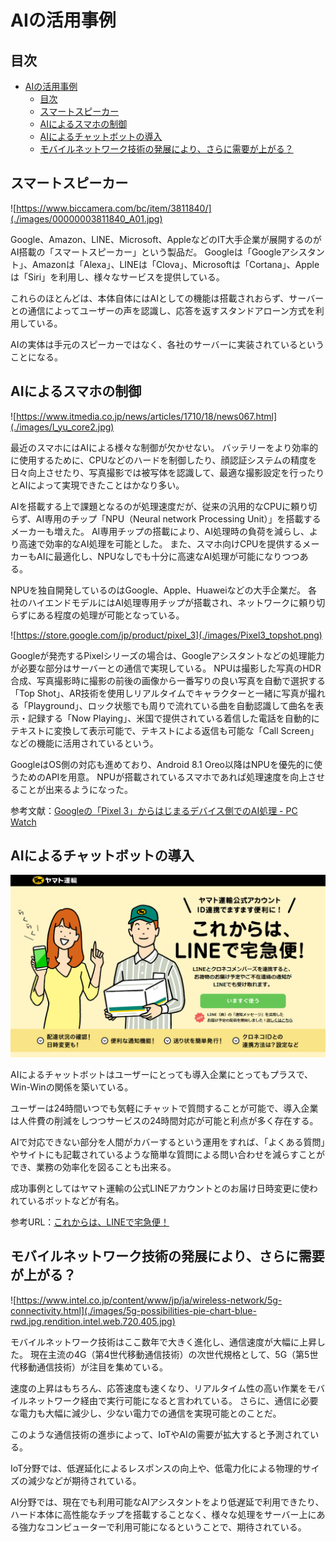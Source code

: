 # AIの活用事例

## 目次

<!-- TOC depthFrom:2 -->

- [AIの活用事例](#aiの活用事例)
  - [目次](#目次)
  - [スマートスピーカー](#スマートスピーカー)
  - [AIによるスマホの制御](#aiによるスマホの制御)
  - [AIによるチャットボットの導入](#aiによるチャットボットの導入)
  - [モバイルネットワーク技術の発展により、さらに需要が上がる？](#モバイルネットワーク技術の発展によりさらに需要が上がる)

<!-- /TOC -->

## スマートスピーカー
![https://www.biccamera.com/bc/item/3811840/](./images/00000003811840_A01.jpg)

Google、Amazon、LINE、Microsoft、AppleなどのIT大手企業が展開するのがAI搭載の「スマートスピーカー」という製品だ。
Googleは「Googleアシスタント」、Amazonは「Alexa」、LINEは「Clova」、Microsoftは「Cortana」、Appleは「Siri」を利用し、様々なサービスを提供している。

これらのほとんどは、本体自体にはAIとしての機能は搭載されおらず、サーバーとの通信によってユーザーの声を認識し、応答を返すスタンドアローン方式を利用している。

AIの実体は手元のスピーカーではなく、各社のサーバーに実装されているということになる。

## AIによるスマホの制御
![https://www.itmedia.co.jp/news/articles/1710/18/news067.html](./images/l_yu_core2.jpg)

最近のスマホにはAIによる様々な制御が欠かせない。
バッテリーをより効率的に使用するために、CPUなどのハードを制御したり、顔認証システムの精度を日々向上させたり、写真撮影では被写体を認識して、最適な撮影設定を行ったりとAIによって実現できたことはかなり多い。

AIを搭載する上で課題となるのが処理速度だが、従来の汎用的なCPUに頼り切らず、AI専用のチップ「NPU（Neural network Processing Unit）」を搭載するメーカーも増えた。
AI専用チップの搭載により、AI処理時の負荷を減らし、より高速で効率的なAI処理を可能とした。
また、スマホ向けCPUを提供するメーカーもAIに最適化し、NPUなしでも十分に高速なAI処理が可能になりつつある。

NPUを独自開発しているのはGoogle、Apple、Huaweiなどの大手企業だ。
各社のハイエンドモデルにはAI処理専用チップが搭載され、ネットワークに頼り切らずにある程度の処理が可能となっている。

![https://store.google.com/jp/product/pixel_3](./images/Pixel3_topshot.png)

Googleが発売するPixelシリーズの場合は、Googleアシスタントなどの処理能力が必要な部分はサーバーとの通信で実現している。
NPUは撮影した写真のHDR合成、写真撮影時に撮影の前後の画像から一番写りの良い写真を自動で選択する「Top Shot」、AR技術を使用しリアルタイムでキャラクターと一緒に写真が撮れる「Playground」、ロック状態でも周りで流れている曲を自動認識して曲名を表示・記録する「Now Playing」、米国で提供されている着信した電話を自動的にテキストに変換して表示可能で、テキストによる返信も可能な「Call Screen」などの機能に活用されているという。

GoogleはOS側の対応も進めており、Android 8.1 Oreo以降はNPUを優先的に使うためのAPIを用意。
NPUが搭載されているスマホであれば処理速度を向上させることが出来るようになった。

参考文献：[Googleの「Pixel 3」からはじまるデバイス側でのAI処理 \- PC Watch](https://pc.watch.impress.co.jp/docs/news/1154488.html)

## AIによるチャットボットの導入

![クロネコヤマト 公式ページより](./images/kuroneko.png)

AIによるチャットボットはユーザーにとっても導入企業にとってもプラスで、Win-Winの関係を築いている。

ユーザーは24時間いつでも気軽にチャットで質問することが可能で、導入企業は人件費の削減をしつつサービスの24時間対応が可能と利点が多く存在する。

AIで対応できない部分を人間がカバーするという運用をすれば、「よくある質問」やサイトにも記載されているような簡単な質問による問い合わせを減らすことができ、業務の効率化を図ることも出来る。

成功事例としてはヤマト運輸の公式LINEアカウントとのお届け日時変更に使われているボットなどが有名。

参考URL：[これからは、LINEで宅急便！](http://www.kuronekoyamato.co.jp/ytc/campaign/renkei/LINE/)

## モバイルネットワーク技術の発展により、さらに需要が上がる？

![https://www.intel.co.jp/content/www/jp/ja/wireless-network/5g-connectivity.html](./images/5g-possibilities-pie-chart-blue-rwd.jpg.rendition.intel.web.720.405.jpg)

モバイルネットワーク技術はここ数年で大きく進化し、通信速度が大幅に上昇した。
現在主流の4G（第4世代移動通信技術）の次世代規格として、5G（第5世代移動通信技術）が注目を集めている。

速度の上昇はもちろん、応答速度も速くなり、リアルタイム性の高い作業をモバイルネットワーク経由で実行可能になると言われている。
さらに、通信に必要な電力も大幅に減少し、少ない電力での通信を実現可能とのことだ。

このような通信技術の進歩によって、IoTやAIの需要が拡大すると予測されている。

IoT分野では、低遅延化によるレスポンスの向上や、低電力化による物理的サイズの減少などが期待されている。

AI分野では、現在でも利用可能なAIアシスタントをより低遅延で利用できたり、ハード本体に高性能なチップを搭載することなく、様々な処理をサーバー上にある強力なコンピューターで利用可能になるということで、期待されている。
